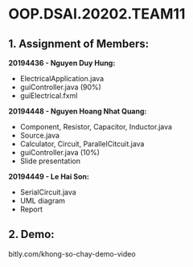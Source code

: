 # OOP.DSAI.20202.TEAM11
## 1.  Assignment of Members:
**20194436 -  Nguyen Duy Hung:**
-	ElectricalApplication.java
-	guiController.java (90%)
-	guiElectrical.fxml

**20194448 - Nguyen Hoang Nhat Quang:**
-	Component, Resistor, Capacitor, Inductor.java
-	Source.java
-	Calculator, Circuit, ParallelCitcuit.java
-	guiController.java (10%)
-	Slide presentation

**20194449 - Le Hai Son:**
-	SerialCircuit.java
-	UML diagram
-	Report
## 2. Demo: 
bitly.com/khong-so-chay-demo-video
